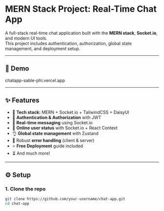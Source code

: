 # MERN Stack Project: Real-Time Chat App

A full-stack real-time chat application built with the **MERN stack**, **Socket.io**, and modern UI tools.  
This project includes authentication, authorization, global state management, and deployment setup.

---

## 🚀 Demo

chatapp-sable-phi.vercel.app

---

## ✨ Features
- 🌟 **Tech stack:** MERN + Socket.io + TailwindCSS + DaisyUI  
- 🎃 **Authentication & Authorization** with JWT  
- 👾 **Real-time messaging** using Socket.io  
- 🚀 **Online user status** with Socket.io + React Context  
- 👌 **Global state management** with Zustand  
- 🐞 Robust **error handling** (client & server)  
- ⭐ **Free Deployment** guide included  
- ⏳ And much more!

---

## ⚙️ Setup

### 1. Clone the repo
```bash
git clone https://github.com/your-username/chat-app.git
cd chat-app

 
